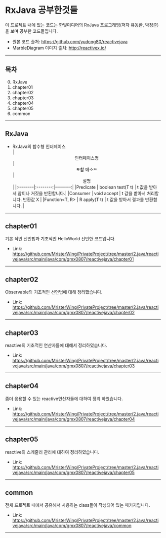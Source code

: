 RxJava 공부한것들  
==================
이 프로젝트 내에 있는 코드는 한빛미디어의 RxJava 프로그래밍(저자 유동환, 박정준)을 보며 공부한 코드들입니다.  
  
* 원본 코드 출처: https://github.com/yudong80/reactivejava
* MarbleDiagram 이미지 출처: http://reactivex.io/
  
---

목차
---
0. RxJava
1. chapter01
2. chapter02
3. chapter03
4. chapter04
5. chapter05
6. common

---
RxJava
---
* RxJava의 함수형 인터페이스  
|  <center>인터페이스명</center> |  <center>포함 메소드</center> |  <center>설명</center> |
|:--------|:--------:|--------:|
|Predicate<T>   | boolean test(T t) | t 값을 받아서 참이나 거짓을 반환합니다.|
|Consumer<T>    | void accept<T t>  | t 값을 받아서 처리합니다. 반환값 X     |
|Function<T, R> | R apply(T t)      | t 값을 받아서 결과를 반환합니다.       |

---
chapter01
--------------
기본 적인 선언법과 기초적인 HelloWorld 선언한 코드입니다.

* Link: https://github.com/MristerWing/PrivateProject/tree/master/2.java/reactivejava/src/main/java/com/gmx0807/reactivejava/chapter01

---
chapter02
---
Observable의 기초적인 선언법에 대해 정리했습니다.

* Link: https://github.com/MristerWing/PrivateProject/tree/master/2.java/reactivejava/src/main/java/com/gmx0807/reactivejava/chapter02

---
chapter03
---
reactive의 기초적인 연산자들에 대해서 정리하였습니다.

* Link: https://github.com/MristerWing/PrivateProject/tree/master/2.java/reactivejava/src/main/java/com/gmx0807/reactivejava/chapter03

---
chapter04
---
좀더 응용할 수 있는 reactive연산자들에 대하여 정리 하였습니다.

* Link: https://github.com/MristerWing/PrivateProject/tree/master/2.java/reactivejava/src/main/java/com/gmx0807/reactivejava/chapter04

---
chapter05
---
reactive의 스케줄러 관리에 대하여 정리하였습니다.

* Link: https://github.com/MristerWing/PrivateProject/tree/master/2.java/reactivejava/src/main/java/com/gmx0807/reactivejava/chapter05

---
common
---
전체 프로젝트 내에서 공유해서 사용하는 class들이 작성되어 있는 패키지입니다.

* Link: https://github.com/MristerWing/PrivateProject/tree/master/2.java/reactivejava/src/main/java/com/gmx0807/reactivejava/common

---